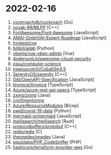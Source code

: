 # 2022-02-16

1. [cockroachdb/cockroach](https://github.com/cockroachdb/cockroach "CockroachDB - the open source, cloud-native distributed SQL database.") [Go]
2. [novak-99/MLPP](https://github.com/novak-99/MLPP "A library created to revitalize C++ as a machine learning front end. Per aspera ad astra.") [C++]
3. [FortAwesome/Font-Awesome](https://github.com/FortAwesome/Font-Awesome "The iconic SVG, font, and CSS toolkit") [JavaScript]
4. [AMAI-GmbH/AI-Expert-Roadmap](https://github.com/AMAI-GmbH/AI-Expert-Roadmap "Roadmap to becoming an Artificial Intelligence Expert in 2022") [JavaScript]
5. [trickest/cve](https://github.com/trickest/cve "Gather and update all available and newest CVEs with their PoC.") 
6. [bilibili/ailab](https://github.com/bilibili/ailab "") [Python]
7. [vbenjs/vue-vben-admin](https://github.com/vbenjs/vue-vben-admin "A modern vue admin. It is based on Vue3, vite and TypeScript. It's fast！") [Vue]
8. [4ndersonLin/awesome-cloud-security](https://github.com/4ndersonLin/awesome-cloud-security "🛡️ Awesome Cloud Security Resources ⚔️") 
9. [ossu/computer-science](https://github.com/ossu/computer-science "🎓 Path to a free self-taught education in Computer Science!") 
10. [trewisscotch/CobaltStr4.5](https://github.com/trewisscotch/CobaltStr4.5 "Cobalt Strike 4.5 cracked version.") 
11. [SerenityOS/serenity](https://github.com/SerenityOS/serenity "The Serenity Operating System 🐞") [C++]
12. [OAI/OpenAPI-Specification](https://github.com/OAI/OpenAPI-Specification "The OpenAPI Specification Repository") [JavaScript]
13. [tinymce/tinymce](https://github.com/tinymce/tinymce "The world's #1 JavaScript library for rich text editing. Available for React, Vue and Angular") [TypeScript]
14. [Azure/azure-rest-api-specs](https://github.com/Azure/azure-rest-api-specs "The source for REST API specifications for Microsoft Azure.") [TypeScript]
15. [zxing/zxing](https://github.com/zxing/zxing "ZXing (Zebra Crossing) barcode scanning library for Java, Android") [Java]
16. [cncf/mentoring](https://github.com/cncf/mentoring "👩🏿‍🎓👨🏽‍🎓👩🏻‍🎓CNCF Mentoring + LFX Mentorship + Summer of Code + Season of Docs") 
17. [Azure/ResourceModules](https://github.com/Azure/ResourceModules "This repository includes a CI platform for and collection of mature and curated Bicep modules. The platform supports both ARM and Bicep and can be leveraged using GitHub actions as well as Azure DevOps pipelines.") [Bicep]
18. [owid/covid-19-data](https://github.com/owid/covid-19-data "Data on COVID-19 (coronavirus) cases, deaths, hospitalizations, tests • All countries • Updated daily by Our World in Data") [Python]
19. [mermaid-js/mermaid](https://github.com/mermaid-js/mermaid "Generation of diagram and flowchart from text in a similar manner as markdown") [JavaScript]
20. [meilisearch/meilisearch](https://github.com/meilisearch/meilisearch "Powerful, fast, and an easy to use search engine") [Rust]
21. [protocolbuffers/protobuf](https://github.com/protocolbuffers/protobuf "Protocol Buffers - Google's data interchange format") [C++]
22. [redis/redis](https://github.com/redis/redis "Redis is an in-memory database that persists on disk. The data model is key-value, but many different kind of values are supported: Strings, Lists, Sets, Sorted Sets, Hashes, Streams, HyperLogLogs, Bitmaps.") [C]
23. [theonedev/onedev](https://github.com/theonedev/onedev "Self-hosted Git Server with Built-in CI/CD") [Java]
24. [squizlabs/PHP_CodeSniffer](https://github.com/squizlabs/PHP_CodeSniffer "PHP_CodeSniffer tokenizes PHP files and detects violations of a defined set of coding standards.") [PHP]
25. [hashicorp/terraform-provider-aws](https://github.com/hashicorp/terraform-provider-aws "Terraform AWS provider") [Go]
